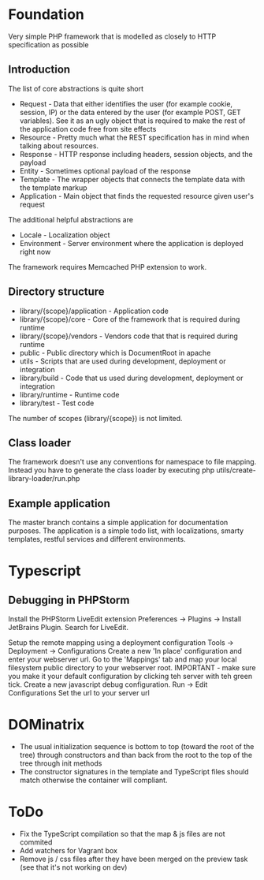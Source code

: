 Foundation
====================

Very simple PHP framework that is modelled as closely to HTTP specification as possible

Introduction
--------------------
The list of core abstractions is quite short
* Request - Data that either identifies the user (for example cookie, session, IP) or the data entered by the user (for example POST, GET variables).
See it as an ugly object that is required to make the rest of the application code free from site effects
* Resource - Pretty much what the REST specification has in mind when talking about resources.
* Response - HTTP response including headers, session objects, and the payload
* Entity - Sometimes optional payload of the response
* Template - The wrapper objects that connects the template data with the template markup
* Application - Main object that finds the requested resource given user's request

The additional helpful abstractions are
* Locale - Localization object
* Environment - Server environment where the application is deployed right now

The framework requires Memcached PHP extension to work.

Directory structure
--------------------
* library/{scope}/application - Application code
* library/{scope}/core - Core of the framework that is required during runtime
* library/{scope}/vendors - Vendors code that that is required during runtime
* public - Public directory which is DocumentRoot in apache
* utils - Scripts that are used during development, deployment or integration
* library/build - Code that us used during development, deployment or integration
* library/runtime - Runtime code
* library/test - Test code

The number of scopes (library/{scope}) is not limited.

Class loader
--------------------
The framework doesn't use any conventions for namespace to file mapping. Instead you have to generate the class loader
by executing php utils/create-library-loader/run.php

Example application
--------------------
The master branch contains a simple application for documentation purposes. The application is a simple todo list, with
localizations, smarty templates, restful services and different environments.


Typescript
=====================

Debugging in PHPStorm
---------------------
Install the PHPStorm LiveEdit extension
Preferences -> Plugins -> Install JetBrains Plugin.
Search for LiveEdit.

Setup the remote mapping using a deployment configuration
Tools -> Deployment -> Configurations
Create a new 'In place' configuration and enter your webserver url. Go to the 'Mappings' tab and map your local
filesystem public directory to your webserver root.
IMPORTANT - make sure you make it your default configuration by clicking teh server with teh green tick.
Create a new javascript debug configuration.
Run -> Edit Configurations
Set the url to your server url

DOMinatrix
=====================
* The usual initialization sequence is bottom to top (toward the root of the tree) through constructors and than back
  from the root to the top of the tree through init methods
* The constructor signatures in the template and TypeScript files should match otherwise the container will compliant.

ToDo
=====================
* Fix the TypeScript compilation so that the map & js files are not commited
* Add watchers for Vagrant box
* Remove js / css files after they have been merged on the preview task (see that it's not working on dev)


